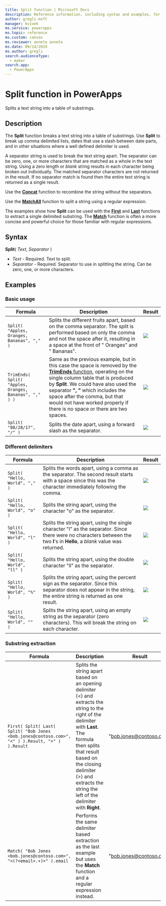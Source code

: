```yaml
---
title: Split function | Microsoft Docs
description: Reference information, including syntax and examples, for the Split function in PowerApps
author: gregli-msft
manager: kvivek
ms.service: powerapps
ms.topic: reference
ms.custom: canvas
ms.reviewer: anneta anneta
ms.date: 09/14/2019
ms.author: gregli
search.audienceType: 
  - maker
search.app: 
  - PowerApps
---
```

# Split function in PowerApps
Splits a text string into a table of substrings.

## Description
The **Split** function breaks a text string into a table of substrings.  Use **Split** to break up comma delimited lists, dates that use a slash between date parts, and in other situations where a well defined delimiter is used.  

A separator string is used to break the text string apart.  The separator can be zero, one, or more characters that are matched as a whole in the text string.  Using a zero length or *blank* string results in each character being broken out individually.  The matched separator characters are not returned in the result.  If no separator match is found then the entire text string is returned as a single result.

Use the **[Concat](function-concatenate.md)** function to recombine the string without the separators. 
 
Use the **[MatchAll](function-ismatch.md)** function to split a string using a regular expression.

The examples show how **Split** can be used with the **[First](function-first-last.md)** and **[Last](function-first-last.md)** functions to extract a single delimited substring.  The **[Match](function-ismatch.md)** function is often a more concise and powerful choice for those familiar with regular expressions.

## Syntax
**Split**( *Text*, *Separator* )

* *Text* - Required.  Text to split.
* *Separator* - Required.  Separator to use in splitting the string.  Can be zero, one, or more characters.

## Examples

### Basic usage

| Formula | Description | Result |
| --- | --- | --- |
| `Split( "Apples, Oranges, Bananas", "," )` |Splits the different fruits apart, based on the comma separator.  The split is performed based on only the comma and not the space after it, resulting in a space at the front of "&nbsp;Oranges" and "&nbsp;Bananas". |<style> img { max-width: none; } </style> ![](media/function-split/fruit1.png) |
| `TrimEnds( Split( "Apples, Oranges, Bananas", "," ) )` |Same as the previous example, but in this case the space is removed by the [**TrimEnds** function](function-trim.md), operating on the single column table that is produced by **Split**. We could have also used the separator **",&nbsp;"** which includes the space after the comma, but that would not have worked properly if there is no space or there are two spaces. |<style> img { max-width: none; } </style> ![](media/function-split/fruit2.png) |
| `Split( "08/28/17", "/" )` |Splits the date apart, using a forward slash as the separator. |<style> img { max-width: none; } </style> ![](media/function-split/date.png) |

### Different delimiters

| Formula | Description | Result |
| --- | --- | --- |
| `Split( "Hello, World", "," )` |Splits the words apart, using a comma as the separator.  The second result starts with a space since this was the character immediately following the comma. |<style> img { max-width: none; } </style> ![](media/function-split/comma.png) |
| `Split( "Hello, World", "o" )` |Splits the string apart, using the character "o" as the separator. |<style> img { max-width: none; } </style> ![](media/function-split/o.png) |
| `Split( "Hello, World", "l" )` |Splits the string apart, using the single character "l" as the separator. Since there were no characters between the two **l**'s in **Hello**, a *blank* value was returned. |<style> img { max-width: none; } </style> ![](media/function-split/l.png) |
| `Split( "Hello, World", "ll" )` |Splits the string apart, using the double character "ll" as the separator. |<style> img { max-width: none; } </style> ![](media/function-split/ll.png) |
| `Split( "Hello, World", "%" )` |Splits the string apart, using the percent sign as the separator. Since this separator does not appear in the string, the entire string is returned as one result. |<style> img { max-width: none; } </style> ![](media/function-split/percent.png) |
| `Split( "Hello, World", "" )` |Splits the string apart, using an empty string as the separator (zero characters). This will break the string on each character. |<style> img { max-width: none; } </style> ![](media/function-split/none.png) |

### Substring extraction

| Formula | Description | Result |
| --- | --- | --- |
| `First( Split( Last( Split( "Bob Jones <bob.jones@contoso.com>", "<" ) ).Result, ">" ) ).Result` | Splits the string apart based on an opening delimiter (<) and extracts the string to the right of the delimiter with **Last**.  The formula then splits that result based on the closing delimiter (>) and extracts the string the left of the delimiter with **Right**. | "bob.jones@contoso.com" |
| `Match( "Bob Jones <bob.jones@contoso.com>", "<(?<email>.+)>" ).email` | Performs the same delimiter based extraction as the last example but uses the **Match** function and a regular expression instead. | "bob.jones@contoso.com" |

